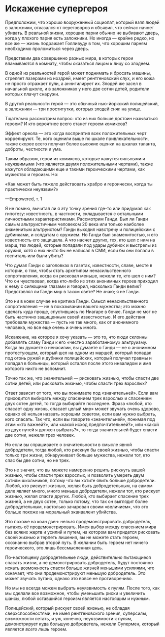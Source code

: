 # Искажение супергероя
Предположим, что хорошо вооруженный социопат, который взял людей в заложники, отказался от переговоров и объявил, что сейчас начнет убивать. В реальной жизни, хорошие парни обычно не выбивают дверь, когда у плохого парня есть заложники. Но иногда — крайне редко, но все же — жизнь подражает Голливуду в том, что хорошим парням необходимо проломиться через дверь.

Представим два совершенно разных мира, в которых герои вламываются в комнату, чтобы оказаться лицом к лицу со злодеем.

В одной из реальностей герой может поднимать и бросать машины, стреляет лазерами из ноздрей, имеет рентгеновский слух, и его кожа не просто отражает пули, а аннигилирует их. Злодей же засел в начальной школе, и в заложниках у него две сотни детей, родители которых плачут снаружи.

В другой реальности герой — это обычный нью-йоркский полицейский, а заложники — три проститутки, которых злодей снял на улице.

Тщательно рассмотрим вопрос: кто из них больше достоин называться героем? И кто вероятнее всего станет героем комиксов?

Эффект ореола — это когда восприятия всех положительных черт коррелируют. Те, кого оценили выше по шкале привлекательности, также скорее всего получат более высокие оценки на шкалах таланта, доброты, честности и ума.

Таким образом, герои из комиксов, которые кажутся сильными и неуязвимыми (что является двумя положительными чертами), также кажутся обладающими еще и такими героическими чертами, как мужество и героизм. Но:

«Как может быть тяжело действовать храбро и героически, когда ты практически неуязвим?»

—Empowered, т. 1

Я не помню, вычитал ли я эту точку зрения где-то или придумал как гипотезу: известность, в частности, складывается с остальными личностными характеристиками. Рассмотрим Ганди. Был ли Ганди самым альтруистичным человеком 20 века или только наиболее знаменитым альтруистом? Ганди выходил навстречу и полицейским с дубинками, и солдатам с оружием. Но Ганди был знаменитостью, и его известность его защищала. А что насчет других, тех, кто шел с ним на марш, тех людей, которые попадали под удары дубинок и выстрелы из оружия, хотя о них никто бы не написал в СМИ, если бы они попали в госпиталь или были убиты?

Что думал Ганди о заголовках в газетах, известности, славе, месте в истории, о том, чтобы стать архетипом ненасильственного сопротивления, когда он рисковал меньше, нежели те, кто шел с ним? Что он чувствовал, когда кто-либо из этих анонимных героев приходил к нему с сияющими глазами и говорил, насколько Ганди велик? Представлял ли Ганди мир в таком свете? Не знаю; я не Ганди.

Это ни в коем случае не критика Ганди. Смысл ненасильственного сопротивления — не в показывании вашего мужества; это можно сделать куда проще, спустившись по Ниагаре в бочке. Ганди не мог не быть частично защищенным своей известностью. И его действия требовали мужества — пусть не так много, как от анонимного человека, но все еще очень и очень много.

Искажение, на которое я хочу указать — это то, что люди склонны добавлять славу Ганди к его «честно заработанному» альтруизму. Когда вы думаете о ненасилии, вы думаете о Ганди — не о анонимном протестующем, который шел на одном из маршей, который попадал под огонь ружей и дубинки полицейских, который получал травмы и попадал в больницы, который остался после этого инвалидом и имя которого никто не вспомнит.

Точно так же, что значительней — рисковать жизнью, чтобы спасти две сотни детей, или рисковать жизнью, чтобы спасти трех взрослых?

Ответ зависит от того, что вы понимаете под «значительней». Если вам приходится выбирать между спасением трех взрослых и спасением двух сотен детей, то тогда выбирайте последнее. Фраза «любой, кто спасает одну жизнь, спасает целый мир» может звучать очень здорово, однако её нельзя назвать хорошим советом, если вам нужно выбрать, кого спасать. Так что, если вы говорите «значительней», понимая под этим «кто важней?», или «какой исход предпочтительней?», или «какой из двух путей я должен выбрать?», то тогда значительней будет спасти две сотни, нежели трех человек.

Но если вы спрашиваете о значительности в смысле явной добродетели, тогда любой, кто рискнул бы своей жизнью, чтобы спасти только три жизни, обнаруживает больше мужества, нежели тот, кто спас бы две сотни, но не трех.

Это не значит, что вы можете намеренно решить рискнуть вашей жизнью, чтобы спасти трех взрослых, и позволить умереть двум сотням школьников, потому что вы хотите явить больше добродетели. Любой, кто рискует жизнью, желая быть добродетельным, на самом деле являет много, много меньше добродетели, нежели тот, кто рискует жизнью, желая спасти других. Любой, кто выбирает спасение трех жизней, а не двух сотен, только потому, что так он выглядит более добродетельным, настолько зачарован своим «величием», что это больше похоже на моральный эквивалент убийства.

Это похоже на коан дзен: нельзя продемонстрировать добродетель, пытаясь её продемонстрировать. Имея выбор между спасением мира без всяких жертв и усилий и путем, на котором вам придется рисковать своей жизнью и терпеть лишения, вы не можете стать героем, осознанно выбрав второй путь. В желании быть героем нет ничего героического, это лишь бессмысленная цель.

По-настоящему добродетельные люди, действительно пытающиеся спасать жизни, а не демонстрировать добродетель, будут постоянно искать возможность спасти больше жизней меньшими усилиями, что означает, что они продемонстрируют меньшую добродетель. Это может звучать путано, однако это вовсе не противоречиво.

Но мы не всегда можем выбрать неуязвимость к пулям. После того, как мы сделали все возможное, чтобы уменьшить риски и увеличить шансы, любой оставшийся героизм является настоящим и нужным.

Полицейский, который рискует своей жизнью, не обладая сверхспособностями, не имея рентгеновского зрения, суперсилы, возможности летать, и уж, конечно, неуязвимости к пулям, демонстрирует куда большую добродетель, нежели Супермен, который является *всего лишь* героем.